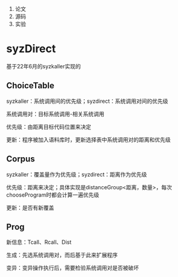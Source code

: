 1. 论文
2. 源码
3. 实验

# syzDirect

基于22年6月的syzkaller实现的

## ChoiceTable

syzkaller：系统调用间的优先级；syzdirect：系统调用对间的优先级

系统调用对：目标系统调用-相关系统调用

优先级：由距离目标代码位置来决定

更新：程序被加入语料库时，更新选择表中系统调用对的距离和优先级

## Corpus

syzkaller：覆盖量作为优先级；syzdirect：距离作为优先级

优先级：距离来决定；具体实现是distanceGroup<距离，数量>，每次chooseProgram时都会计算一遍优先级

更新：是否有新覆盖

## Prog

新信息：Tcall、Rcall、Dist

生成：先选系统调用对，而后基于此来扩展程序

变异：变异操作执行后，需要检验系统调用对是否被破坏
